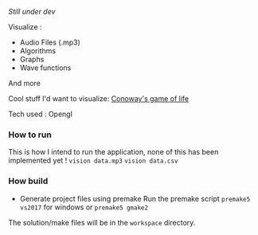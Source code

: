 *Still under dev*

Visualize :

- Audio Files (.mp3)
- Algorithms
- Graphs
- Wave functions

And more

Cool stuff I'd want to visualize:
 [Conoway's game of life](https://en.wikipedia.org/wiki/Conway%27s_Game_of_Life)

Tech used : Opengl

### How to run
This is how I intend to run the application,  none of this has been implemented yet !
`vision data.mp3`
`vision data.csv`

### How build

 - Generate project files using premake
Run the premake script
`premake5 vs2017` for windows or `premake5 gmake2`

The solution/make files will be in the `workspace` directory.

